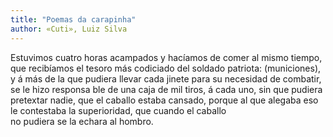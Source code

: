 ```yaml
---
title: "Poemas da carapinha"
author: «Cuti», Luiz Silva
---
```

<div data-schema-version="8"><p>Estuvimos cuatro horas acampados y hacíamos de comer al mismo tiempo, que recibíamos el tesoro más codiciado del soldado patriota: (municiones), y á más de la que pudiera llevar cada jinete para su necesidad de combatir, se le hizo responsa ble de una caja de mil tiros, á cada uno, sin que pudiera pretextar nadie, que el caballo estaba cansado, porque al que alegaba eso le contestaba la superioridad, que cuando el caballo<br>no pudiera se la echara al hombro.</p> </div>
